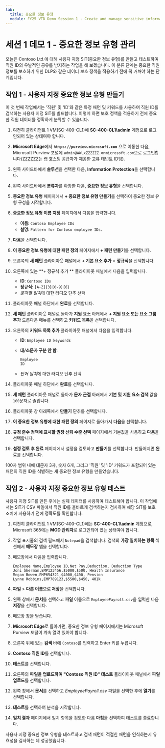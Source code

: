 ```yaml
---
lab:
  title: 중요한 정보 유형
  module: FY25 VTD Demo Session 1 - Create and manage sensitive information types
---
```



# 세션 1 데모 1 - 중요한 정보 유형 관리

오늘은 Contoso Ltd.에 대해 사용자 지정 SIT(중요한 정보 유형)를 만들고 테스트하여 직원 ID의 우발적인 공유를 방지하는 작업을 해 보겠습니다. 이 분류 단계는 중요한 직원 정보를 보호하기 위한 DLP와 같은 데이터 보호 정책을 적용하기 전에 꼭 거쳐야 하는 단계입니다.

## 작업 1 - 사용자 지정 중요한 정보 유형 만들기

이 첫 번째 작업에서는 '직원' 및 'ID'와 같은 특정 패턴 및 키워드를 사용하여 직원 ID를 검색하는 사용자 지정 SIT를 빌드합니다. 이렇게 하면 보호 정책을 적용하기 전에 중요한 직원 데이터를 정확하게 분류할 수 있습니다.

1. 여전히 클라이언트 1 VM(SC-400-CL1)에 **SC-400-CL1\admin** 계정으로 로그인되어 있는 상태여야 합니다.

1. **Microsoft Edge**에서 **`https://purview.microsoft.com`** 으로 이동한 다음, Microsoft Purview 포털에 `admin@WWLxZZZZZZ.onmicrosoft.com`으로 로그인합니다(ZZZZZZ는 랩 호스팅 공급자가 제공한 고유 테넌트 ID임).

1. 왼쪽 사이드바에서 **솔루션**을 선택한 다음, **Information Protection**을 선택합니다.

1. 왼쪽 사이드바에서 **분류자**를 확장한 다음, **중요한 정보 유형**을 선택합니다.

1. **중요한 정보 유형** 페이지에서 **+ 중요한 정보 유형 만들기**를 선택하여 중요한 정보 유형 구성을 시작합니다.

1. **중요한 정보 유형 이름 지정** 페이지에서 다음을 입력합니다.

    - **이름**: `Contoso Employee IDs`
    - **설명**: `Pattern for Contoso employee IDs.`

1. **다음**을 선택합니다.

1. **이 중요한 정보 유형에 대한 패턴 정의** 페이지에서 **+ 패턴 만들기**를 선택합니다.

1. 오른쪽의 **새 패턴** 플라이아웃 패널에서 **+ 기본 요소 추가** > **정규식**을 선택합니다.

1. 오른쪽에 있는 **+ 정규식 추가 ** 플라이아웃 패널에서 다음을 입력합니다.

    - **ID**: `Contoso IDs`
    - **정규식**: `[A-Z]{3}[0-9]{6}`
    - *문자열 일치*에 대한 라디오 단추 선택

1. 플라이아웃 패널 하단에서 **완료**를 선택합니다.

1. **새 패턴** 플라이아웃 패널로 돌아가 **지원 요소** 아래에서 **+ 지원 요소 또는 요소 그룹 추가** 드롭다운 메뉴를 선택하고 **키워드 목록**을 선택합니다.

1. 오른쪽의 **키워드 목록 추가** 플라이아웃 패널에서 다음을 입력합니다.

    - **ID**: `Employee ID keywords`
    - **대/소문자 구분 안 함**:

       ```text
       Employee
       ID
       ```

    - *단어 일치*에 대한 라디오 단추 선택

1. 플라이아웃 패널 하단에서 **완료**를 선택합니다.

1. **새 패턴** 플라이아웃 패널로 돌아가 **문자 근접** 아래에서 **기본 및 지원 요소 검색** 값을 `100`문자로 줄입니다.

1. 플라이아웃 창 아래쪽에서 **만들기** 단추를 선택합니다.

1. **이 중요한 정보 유형에 대한 패턴 정의** 페이지로 돌아가서 **다음**을 선택합니다.

1. **규정 준수 정책에 표시할 권장 신뢰 수준 선택** 페이지에서 기본값을 사용하고 **다음**을 선택합니다.

1. **설정 검토 후 완료** 페이지에서 설정을 검토하고 **만들기**를 선택합니다. 만들어지면 **완료**를 선택합니다.

100자 범위 내에 대문자 3자, 숫자 6개, 그리고 '직원' 및 'ID' 키워드가 포함되어 있는 패턴의 직원 ID를 식별하는 새 중요한 정보 유형을 만들었습니다.

## 작업 2 - 사용자 지정 중요한 정보 유형 테스트

사용자 지정 SIT를 만든 후에는 실제 데이터를 사용하여 테스트해야 합니다. 이 작업에서는 SIT가 CSV 파일에서 직원 ID를 올바르게 검색하는지 검사하여 해당 SIT를 보호 조치에 사용하기 전에 정확도를 확인합니다.

1. 여전히 클라이언트 1 VM(SC-400-CL1)에는 **SC-400-CL1\admin** 계정으로, Microsoft 365에는 **MOD 관리자**로 로그인되어 있는 상태여야 합니다.

1. 작업 표시줄의 검색 필드에서 `Notepad`을 검색합니다. 검색의 **가장 일치하는 항목** 섹션에서 **메모장** 앱을 선택합니다.

1. 메모장에서 다음을 입력합니다.

    ``` text
    Employee Name,Employee ID,Net Pay,Deduction, Deduction Type
    Joni Sherman,EMP123456,$5000,$500, Health Insurance
    Megan Bowen,EMP654321,$4000,$400, Pension
    Lynne Robbins,EMP789123,$5500,$450, 401k
    ```

1. **파일** > **다른 이름으로 저장**을 선택합니다.

1. 왼쪽 창에서 **문서**를 선택하고 **파일** 이름으로 `EmployeePayroll.csv`을 입력한 다음 **저장**을 선택합니다.

1. 메모장 창을 닫습니다.

1. **Microsoft Edge**로 돌아가면, 중요한 정보 유형 페이지에서는 Microsoft Purview 포털이 계속 열려 있어야 합니다.

1. 오른쪽 위에 있는 **검색** 바에 `Contoso`를 입력하고 Enter 키를 누릅니다.

1. **Contoso 직원 ID**를 선택합니다.

1. **테스트**를 선택합니다.

1. 오른쪽의 **파일을 업로드하여 "Contoso 직원 ID" 테스트** 플라이아웃 패널에서 **파일 업로드**를 선택합니다.

1. 왼쪽 창에서 **문서**를 선택하고 *EmployeePayroll.csv* 파일을 선택한 후에 **열기**를 선택합니다.

1. **테스트**를 선택하여 분석을 시작합니다.

1. **일치 결과** 페이지에서 일치 항목을 검토한 다음 **마침**을 선택하여 테스트를 종료합니다.

사용자 지정 중요한 정보 유형을 테스트하고 검색 패턴이 적절한 패턴을 인식하는지 유효성을 검사하는 데 성공했습니다.
